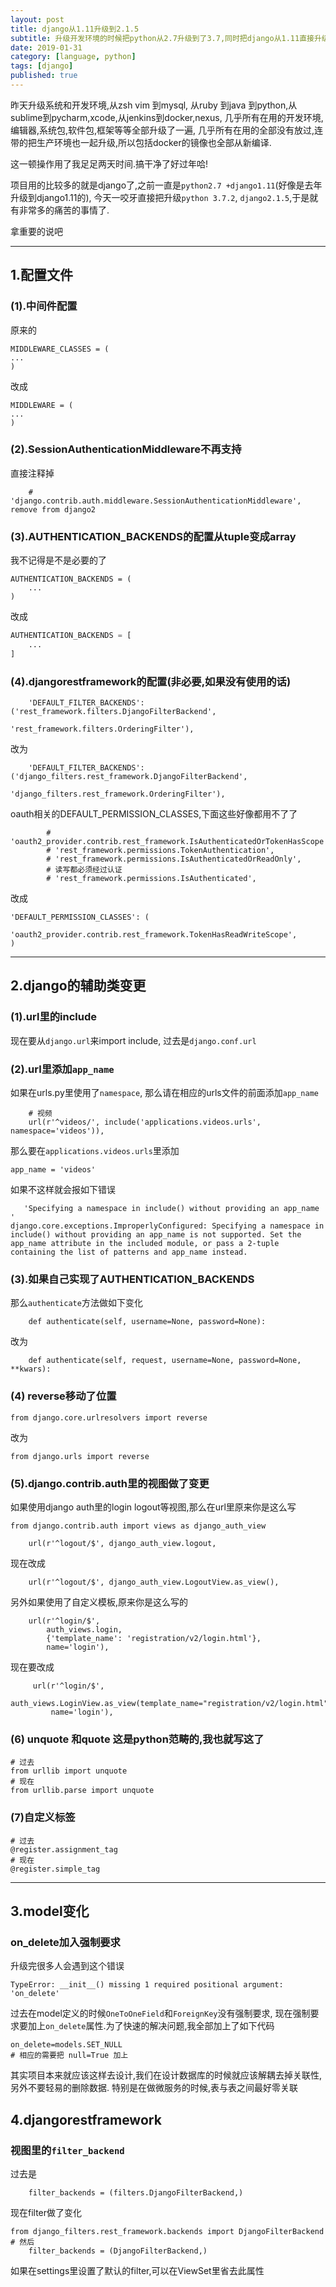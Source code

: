```yaml
---
layout: post
title: django从1.11升级到2.1.5
subtitle: 升级开发环境的时候把python从2.7升级到了3.7,同时把django从1.11直接升级到了2.1.5
date: 2019-01-31
category: [language, python]
tags: [django]
published: true
---
```


昨天升级系统和开发环境,从zsh vim 到mysql, 从ruby 到java 到python,从sublime到pycharm,xcode,从jenkins到docker,nexus, 几乎所有在用的开发环境,编辑器,系统包,软件包,框架等等全部升级了一遍, 几乎所有在用的全部没有放过,连带的把生产环境也一起升级,所以包括docker的镜像也全部从新编译.

这一顿操作用了我足足两天时间.搞干净了好过年哈!


项目用的比较多的就是django了,之前一直是`python2.7 +django1.11`(好像是去年升级到django1.11的), 今天一咬牙直接把升级`python 3.7.2`, `django2.1.5`,于是就有非常多的痛苦的事情了.

拿重要的说吧

---

## 1.配置文件

### (1).中间件配置

原来的

```
MIDDLEWARE_CLASSES = (
...
)
```

改成

```
MIDDLEWARE = (
...
)
```

### (2).SessionAuthenticationMiddleware不再支持
直接注释掉
```
    # 'django.contrib.auth.middleware.SessionAuthenticationMiddleware', remove from django2
```

### (3).AUTHENTICATION_BACKENDS的配置从tuple变成array

我不记得是不是必要的了
```
AUTHENTICATION_BACKENDS = (
    ...
)
```
改成

```python
AUTHENTICATION_BACKENDS = [
    ...
]
```

### (4).djangorestframework的配置(非必要,如果没有使用的话)

```
    'DEFAULT_FILTER_BACKENDS': ('rest_framework.filters.DjangoFilterBackend',
                                'rest_framework.filters.OrderingFilter'),

```

改为

```
    'DEFAULT_FILTER_BACKENDS': ('django_filters.rest_framework.DjangoFilterBackend',
                                'django_filters.rest_framework.OrderingFilter'),
```

oauth相关的DEFAULT_PERMISSION_CLASSES,下面这些好像都用不了了

```
        # 'oauth2_provider.contrib.rest_framework.IsAuthenticatedOrTokenHasScope',
        # 'rest_framework.permissions.TokenAuthentication',
        # 'rest_framework.permissions.IsAuthenticatedOrReadOnly',
        # 读写都必须经过认证
        # 'rest_framework.permissions.IsAuthenticated',
```
改成
```
'DEFAULT_PERMISSION_CLASSES': (
        'oauth2_provider.contrib.rest_framework.TokenHasReadWriteScope',
)
```
---

## 2.django的辅助类变更

### (1).url里的include

现在要从`django.url`来import include, 过去是`django.conf.url`

### (2).url里添加`app_name`

如果在urls.py里使用了`namespace`, 那么请在相应的urls文件的前面添加`app_name`

```
    # 视频
    url(r'^videos/', include('applications.videos.urls', namespace='videos')),
```
那么要在`applications.videos.urls`里添加

```
app_name = 'videos'
```
如果不这样就会报如下错误

```
   'Specifying a namespace in include() without providing an app_name '
django.core.exceptions.ImproperlyConfigured: Specifying a namespace in include() without providing an app_name is not supported. Set the app_name attribute in the included module, or pass a 2-tuple containing the list of patterns and app_name instead.
```

### (3).如果自己实现了AUTHENTICATION_BACKENDS

那么`authenticate`方法做如下变化

```
    def authenticate(self, username=None, password=None):
```
改为

```
    def authenticate(self, request, username=None, password=None, **kwars):
```

### (4) reverse移动了位置

```
from django.core.urlresolvers import reverse
```

改为

```
from django.urls import reverse
```

### (5).django.contrib.auth里的视图做了变更

如果使用django auth里的login logout等视图,那么在url里原来你是这么写

```
from django.contrib.auth import views as django_auth_view

    url(r'^logout/$', django_auth_view.logout,

```

现在改成

```
    url(r'^logout/$', django_auth_view.LogoutView.as_view(),

```

另外如果使用了自定义模板,原来你是这么写的

```
    url(r'^login/$',
        auth_views.login,
        {'template_name': 'registration/v2/login.html'},
        name='login'),

```
现在要改成

```
     url(r'^login/$',
         auth_views.LoginView.as_view(template_name="registration/v2/login.html"),
         name='login'),

```


### (6) unquote 和quote 这是python范畴的,我也就写这了

```
# 过去
from urllib import unquote
# 现在
from urllib.parse import unquote
```


### (7)自定义标签

```
# 过去
@register.assignment_tag
# 现在
@register.simple_tag

```

---

## 3.model变化

### on_delete加入强制要求

升级完很多人会遇到这个错误

```
TypeError: __init__() missing 1 required positional argument: 'on_delete'
```

过去在model定义的时候`OneToOneField`和`ForeignKey`没有强制要求, 现在强制要求要加上`on_delete`属性.为了快速的解决问题,我全部加上了如下代码

```
on_delete=models.SET_NULL
# 相应的需要把 null=True 加上
```
其实项目本来就应该这样去设计,我们在设计数据库的时候就应该解耦去掉关联性,另外不要轻易的删除数据. 特别是在做微服务的时候,表与表之间最好零关联

## 4.djangorestframework

### 视图里的`filter_backend`

过去是

```
    filter_backends = (filters.DjangoFilterBackend,)

```
现在filter做了变化
```
from django_filters.rest_framework.backends import DjangoFilterBackend
# 然后
    filter_backends = (DjangoFilterBackend,)

```

如果在settings里设置了默认的filter,可以在ViewSet里省去此属性